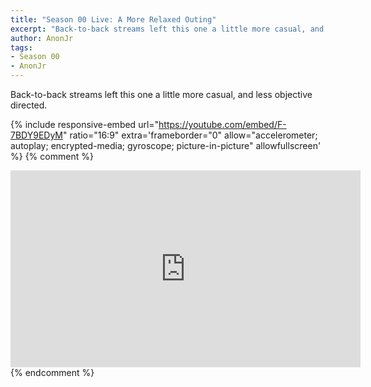 ```yaml
---
title: "Season 00 Live: A More Relaxed Outing"
excerpt: "Back-to-back streams left this one a little more casual, and less objective directed."
author: AnonJr
tags:
- Season 00
- AnonJr
---
```


Back-to-back streams left this one a little more casual, and less objective directed.

{% include responsive-embed url="https://youtube.com/embed/F-7BDY9EDyM" ratio="16:9" extra='frameborder="0" allow="accelerometer; autoplay; encrypted-media; gyroscope; picture-in-picture" allowfullscreen' %}
{% comment %}
<iframe width="560" height="315" src="https://youtube.com/embed/F-7BDY9EDyM" frameborder="0" allow="accelerometer; autoplay; encrypted-media; gyroscope; picture-in-picture" allowfullscreen></iframe>
{% endcomment %}